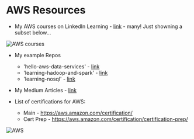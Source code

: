 # AWS Resources
- My AWS courses on LinkedIn Learning - [link](https://www.linkedin.com/learning/search?entityType=COURSE&keywords=aws%20langit) - many! Just showning a subset below...

![AWS courses](https://github.com/lynnlangit/learning-cloud/blob/master/AWS/aws-courses.png)

- My example Repos
    - 'hello-aws-data-services' - [link](https://github.com/lynnlangit/Hello-AWS-Data-Services)
    - 'learning-hadoop-and-spark' - [link](https://github.com/lynnlangit/learning-hadoop-and-spark)
    - 'learning-nosql' - [link](https://github.com/lynnlangit/learning-nosql)
- My Medium Articles - [link](https://medium.com/search?q=aws%20langit)  

- List of certifications for AWS:  
    - Main - https://aws.amazon.com/certification/
    - Cert Prep - https://aws.amazon.com/certification/certification-prep/

![AWS](https://github.com/lynnlangit/learning-cloud/blob/master/AWS/aws.png)
